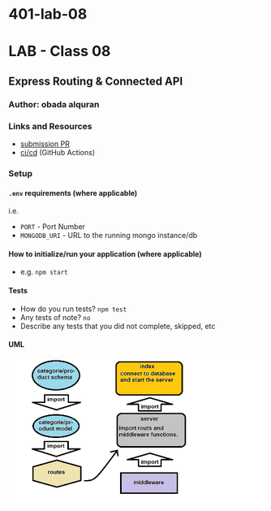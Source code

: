 # 401-lab-08

# LAB - Class 08

## Express Routing & Connected API

### Author: obada alquran

### Links and Resources

- [submission PR](https://github.com/obadeh/401-lab-08/pull/1)
- [ci/cd](https://github.com/obadeh/401-lab-08/actions) (GitHub Actions)

### Setup

#### `.env` requirements (where applicable)

i.e.

- `PORT` - Port Number
- `MONGODB_URI` - URL to the running mongo instance/db

#### How to initialize/run your application (where applicable)

- e.g. `npm start`

#### Tests

- How do you run tests?  `npm test`
- Any tests of note? `no`
- Describe any tests that you did not complete, skipped, etc

#### UML

![UML](./ss.png)
